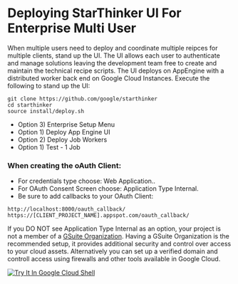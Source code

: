 # Deploying StarThinker UI For Enterprise Multi User 

When multiple users need to deploy and coordinate multiple reipces for multiple clients, stand up the UI.
The UI allows each user to authenticate and manage solutions leaving the development team free to create
and maintain the technical recipe scripts.  The UI deploys on AppEngine with a distributed worker back end
on Google Cloud Instances. Execute the following to stand up the UI:

```
git clone https://github.com/google/starthinker
cd starthinker
source install/deploy.sh
```
- Option 3) Enterprise Setup Menu 
- Option 1) Deploy App Engine UI
- Option 2) Deploy Job Workers
- Option 1) Test - 1 Job


### When creating the oAuth Client:

- For credentials type choose: Web Application..
- For OAuth Consent Screen choose: Application Type Internal.
- Be sure to add callbacks to your OAuth Client:
```
http://localhost:8000/oauth_callback/	
https://[CLIENT_PROJECT_NAME].appspot.com/oauth_callback/	
```

If you DO NOT see Application Type Internal as an option, your project is not
a member of a [GSuite Organization](https://support.google.com/a/answer/6365252).
Having a GSuite Organization is the recommended setup, it provides additional
security and control over access to your cloud assets.  Alternatively you can
set up a verified domain and controll access using firewalls and other tools
available in Google Cloud.

[![Try It In Google Cloud Shell](http://gstatic.com/cloudssh/images/open-btn.svg)](https://console.cloud.google.com/cloudshell/editor?cloudshell_git_repo=https%3A%2F%2Fgithub.com%2Fgoogle%2Fstarthinker&cloudshell_tutorial=README.md)
